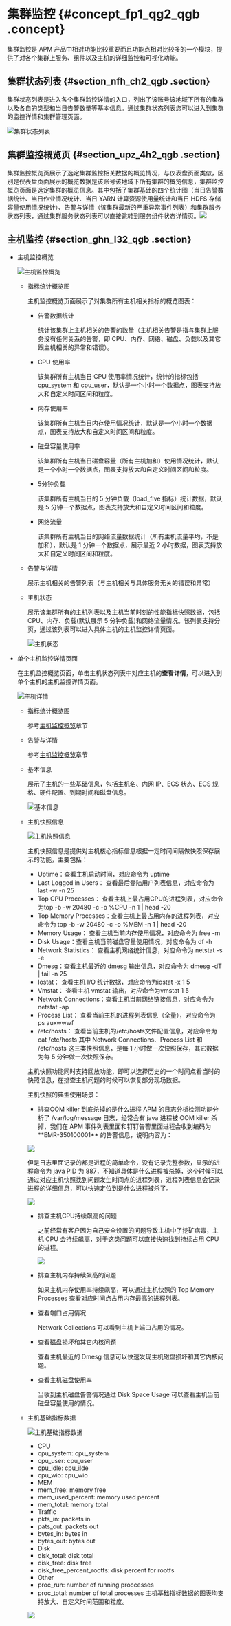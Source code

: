# 集群监控 {#concept_fp1_qg2_qgb .concept}

集群监控是 APM 产品中相对功能比较重要而且功能点相对比较多的一个模块，提供了对各个集群上服务、组件以及主机的详细监控和可视化功能。

## 集群状态列表 {#section_nfh_ch2_qgb .section}

集群状态列表是进入各个集群监控详情的入口，列出了该账号该地域下所有的集群以及各自的类型和当日告警数量等基本信息。通过集群状态列表您可以进入到集群的监控详情和集群管理页面。

![集群状态列表](http://static-aliyun-doc.oss-cn-hangzhou.aliyuncs.com/assets/img/122874/155255086938452_zh-CN.png)

## 集群监控概览页 {#section_upz_4h2_qgb .section}

集群监控概览页展示了选定集群监控相关数据的概览情况，与仪表盘页面类似，区别是仪表盘页面展示的概览数据是该账号该地域下所有集群的概览信息，集群监控概览页面是选定集群的概览信息。其中包括了集群基础的四个统计图（当日告警数据统计、当日作业情况统计、当日 YARN 计算资源使用量统计和当日 HDFS 存储容量使用情况统计）、告警与详情（该集群最新的严重异常事件列表）和集群服务状态列表，通过集群服务状态列表可以直接跳转到服务组件状态详情页。![](http://static-aliyun-doc.oss-cn-hangzhou.aliyuncs.com/assets/img/122874/155255087038454_zh-CN.png)

## 主机监控 {#section_ghn_l32_qgb .section}

-   主机监控概览

    ![主机监控概览](http://static-aliyun-doc.oss-cn-hangzhou.aliyuncs.com/assets/img/122874/155255087038455_zh-CN.png)

    -   指标统计概览图

        主机监控概览页面展示了对集群所有主机相关指标的概览图表：

        -   告警数据统计

            统计该集群上主机相关的告警的数量（主机相关告警是指与集群上服务没有任何关系的告警，即 CPU、内存、网络、磁盘、负载以及其它跟主机相关的异常和错误）。

        -   CPU 使用率

            该集群所有主机当日 CPU 使用率情况统计，统计的指标包括 cpu\_system 和 cpu\_user，默认是一个小时一个数据点，图表支持放大和自定义时间区间和粒度。

        -   内存使用率

            该集群所有主机当日内存使用情况统计，默认是一个小时一个数据点，图表支持放大和自定义时间区间和粒度。

        -   磁盘容量使用率

            该集群所有主机当日磁盘容量（所有主机加和）使用情况统计，默认是一个小时一个数据点，图表支持放大和自定义时间区间和粒度。

        -   5分钟负载

            该集群所有主机当日的 5 分钟负载（load\_five 指标）统计数据，默认是 5 分钟一个数据点，图表支持放大和自定义时间区间和粒度。

        -   网络流量

            该集群所有主机当日的网络流量数据统计（所有主机流量平均，不是加和），默认是 1 分钟一个数据点，展示最近 2 小时数据，图表支持放大和自定义时间区间和粒度。

    -   告警与详情

        展示主机相关的告警列表（与主机相关与具体服务无关的错误和异常）

    -   主机状态

        展示该集群所有的主机列表以及主机当前时刻的性能指标快照数据，包括 CPU、内存、负载\(默认展示 5 分钟负载\)和网络流量情况。该列表支持分页，通过该列表可以进入具体主机的主机监控详情页面。

        ![主机状态](http://static-aliyun-doc.oss-cn-hangzhou.aliyuncs.com/assets/img/122874/155255087038456_zh-CN.png)

-   单个主机监控详情页面

    在主机监控概览页面，单击主机状态列表中对应主机的**查看详情**，可以进入到单个主机的主机监控详情页面。

    ![主机详情](http://static-aliyun-doc.oss-cn-hangzhou.aliyuncs.com/assets/img/122874/155255087038477_zh-CN.png)

    -   指标统计概览图

        参考[主机监控概览](#section_ghn_l32_qgb)章节

    -   告警与详情

        参考[主机监控概览](#section_ghn_l32_qgb)章节

    -   基本信息

        展示了主机的一些基础信息，包括主机名、内网 IP、ECS 状态、ECS 规格、硬件配置、到期时间和磁盘信息。

        ![基本信息](http://static-aliyun-doc.oss-cn-hangzhou.aliyuncs.com/assets/img/122874/155255087038483_zh-CN.png)

    -   主机快照信息

        ![主机快照信息](http://static-aliyun-doc.oss-cn-hangzhou.aliyuncs.com/assets/img/122874/155255087038487_zh-CN.png)

        主机快照信息是提供对主机核心指标信息根据一定时间间隔做快照保存展示的功能，主要包括：

        -   Uptime：查看主机启动时间，对应命令为 uptime
        -   Last Logged in Users： 查看最后登陆用户列表信息，对应命令为 last -w -n 25
        -   Top CPU Processes： 查看主机上最占用CPU的进程列表，对应命令为top -b -w 20480 -c -o %CPU -n 1 | head -20
        -   Top Memory Processes：查看主机上最占用内存的进程列表，对应命令为 top -b -w 20480 -c -o %MEM -n 1 | head -20
        -   Memory Usage： 查看主机当前内存使用情况，对应命令为 free -m
        -   Disk Usage：查看主机当前磁盘容量使用情况，对应命令为 df -h
        -   Network Statistics： 查看主机网络统计信息，对应命令为 netstat -s -e
        -   Dmesg：查看主机最近的 dmesg 输出信息，对应命令为 dmesg -dT | tail -n 25
        -   Iostat： 查看主机 I/O 统计数据，对应命令为iostat -x 1 5
        -   Vmstat： 查看主机 vmstat 输出，对应命令为vmstat 1 5
        -   Network Connections：查看主机当前网络链接信息，对应命令为 netstat -ap
        -   Process List： 查看当前主机的进程列表信息（全量），对应命令为 ps auxwwwf
        -   /etc/hosts： 查看当前主机的/etc/hosts文件配置信息，对应命令为 cat /etc/hosts
        其中 Network Connections、Process List 和 /etc/hosts 这三类快照信息，是每 1 小时做一次快照保存，其它数据为每 5 分钟做一次快照保存。

        主机快照功能同时支持回放功能，即可以选择历史的一个时间点看当时的快照信息，在排查主机问题的时候可以恢复部分现场数据。

        主机快照的典型使用场景：

        -   排查OOM killer 到底杀掉的是什么进程
        APM 的日志分析检测功能分析了 /var/log/message 日志，经常会有 java 进程被 OOM killer 杀掉，我们在 APM 事件列表里面和钉钉告警里面进程会收到编码为 \*\*EMR-350100001\*\* 的告警信息，说明内容为：

        ![](http://static-aliyun-doc.oss-cn-hangzhou.aliyuncs.com/assets/img/122874/155255087038508_zh-CN.png)

        但是日志里面记录的都是进程的简单命令，没有记录完整参数，显示的进程命令为 java PID 为 887，不知道具体是什么进程被杀掉，这个时候可以通过对应主机快照找到问题发生时间点的进程列表，进程列表信息会记录进程的详细信息，可以快速定位到是什么进程被杀了。

        ![](http://static-aliyun-doc.oss-cn-hangzhou.aliyuncs.com/assets/img/122874/155255087038509_zh-CN.png)

        -   排查主机CPU持续飙高的问题

            之前经常有客户因为自己安全设置的问题导致主机中了挖矿病毒，主机 CPU 会持续飙高，对于这类问题可以直接快速找到持续占用 CPU 的进程。

            ![](http://static-aliyun-doc.oss-cn-hangzhou.aliyuncs.com/assets/img/122874/155255087038510_zh-CN.png)

        -   排查主机内存持续飙高的问题

            如果主机内存使用率持续飙高，可以通过主机快照的 Top Memory Processes 查看对应时间点占用内存最高的进程列表。

        -   查看端口占用情况

            Network Collections 可以看到主机上端口占用的情况。

        -   查看磁盘损坏和其它内核问题

            查看主机最近的 Dmesg 信息可以快速发现主机磁盘损坏和其它内核问题。

        -   查看主机磁盘使用率

            当收到主机磁盘告警情况通过 Disk Space Usage 可以查看主机当前磁盘容量使用的情况。

    -   主机基础指标数据

        ![主机基础指标数据](http://static-aliyun-doc.oss-cn-hangzhou.aliyuncs.com/assets/img/122874/155255087038511_zh-CN.png)

        -   CPU
        -   cpu\_system: cpu\_system
        -   cpu\_user: cpu\_user
        -   cpu\_idle: cpu\_ilde
        -   cpu\_wio: cpu\_wio
        -   MEM
        -   mem\_free: memory free
        -   mem\_used\_percent: memory used percent
        -   mem\_total: memory total
        -   Traffic
        -   pkts\_in: packets in
        -   pats\_out: packets out
        -   bytes\_in: bytes in
        -   bytes\_out: bytes out
        -   Disk
        -   disk\_total: disk total
        -   disk\_free: disk free
        -   disk\_free\_percent\_rootfs: disk percent for rootfs
        -   Other
        -   proc\_run: number of running proccesses
        -   proc\_total: number of total processes
        主机基础指标数据的图表均支持放大、自定义时间范围和粒度。

        ![](http://static-aliyun-doc.oss-cn-hangzhou.aliyuncs.com/assets/img/122874/155255087138512_zh-CN.png)


